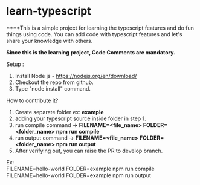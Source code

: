 # learn-typescript
****This is a simple project for learning the typescript features and do fun things using code.
You can add code with typescript features and let's share your knowledge with others. 

**Since this is the learning project, Code Comments are mandatory.**

Setup :
1. Install Node js - https://nodejs.org/en/download/
2. Checkout the repo from github.
3. Type "node install" command.

How to contribute it?
1. Create separate folder ex: **example**
2. adding your typescript source inside folder in step 1.
3. run compile command -> **FILENAME=<file_name> FOLDER=<folder_name> npm run compile**
4. run output command ->  **FILENAME=<file_name> FOLDER=<folder_name> npm run output**
5. After verifying out, you can raise the PR to develop branch. 

Ex:  
FILENAME=hello-world FOLDER=example npm run compile
FILENAME=hello-world FOLDER=example npm run output
